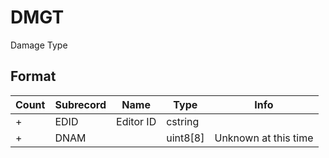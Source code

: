 DMGT
====

Damage Type

## Format

Count | Subrecord | Name | Type | Info
------|-------|------|------|-----
+ | EDID | Editor ID | cstring |
+ | DNAM | | uint8[8] | Unknown at this time
